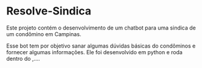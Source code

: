 # Resolve-Sindica
Este projeto contém o desenvolvimento  de um chatbot para uma sindica de um condômino em Campinas.

Esse bot tem por objetivo sanar algumas dúvidas básicas do condôminos e fornecer algumas informações.
Ele foi desenvolvido em python e roda dentro do ,....
